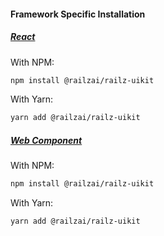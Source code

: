 #### Framework Specific Installation

##### [React](https://www.npmjs.com/package/@railzai/railz-uikit-react)

With NPM:

```bash
npm install @railzai/railz-uikit
```

With Yarn:

```bash
yarn add @railzai/railz-uikit
```

##### [Web Component](https://www.npmjs.com/package/@railzai/railz-uikit)

With NPM:

```bash
npm install @railzai/railz-uikit
```

With Yarn:

```bash
yarn add @railzai/railz-uikit
```
